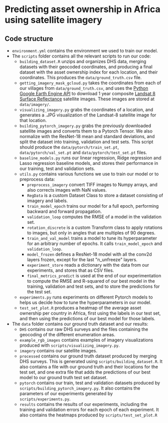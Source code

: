 # Predicting asset ownership in Africa using satellite imagery



## Code structure
* `environment.yml` contains the environment we used to train our model.
* The `scripts` folder contains all the relevant scripts to run our code:
  * `building_dataset.R` unzips and organizes DHS data, merging datasets with their geocoded coordinates, and producing a final dataset with the asset ownership index for each location, and their coordinates. This produces the `data/ground_truth.csv` file.
  * `getting_imagery_mask_gcloud.py` takes the coordinates from each of our villages from `data/ground_truth.csv`, and uses the [Python Google Earth Engine API](https://github.com/google/earthengine-api) to download 1 year composite [Landsat 8 Surface Reflectance](https://developers.google.com/earth-engine/datasets/catalog/LANDSAT_LC08_C01_T1_SR) satellite images. These images are stored at `data/imagery/`.
  * `visualizing_imagery.py` grabs the coordinates of a location, and generates a .JPG visualization of the Landsat-8 satellite image for that location.
  * `building_pytorch_imagery.py` grabs the previously downloaded satellite images and converts them to a Pytorch Tensor. We also normalize with the ResNet-18 mean and standard deviations, and split the dataset into training, validation and test sets. This script should produce the `data/pytorch/train_set.pt`, `data/pytorch/val_set.pt` and `data/pytorch/test_set.pt` files.
  * `baseline_models.py` runs our linear regression, Ridge regression and Lasso regression baseline models, and stores their performance in our training, test and validation sets.
  * `utils.py` contains various functions we use to train our model or to preprocess data:
    * `preprocess_imagery` convert TIFF images to Numpy arrays, and also corrects images with NaN values.
    * `RegData` is a custom Dataset Class to store a dataset consisting of imagery and labels.
    * `train_model_epoch` trains our model for a full epoch, performing backward and forward propagation.
    * `validation_loop` computes the RMSE of a model in the validation set.
    * `rotation_discrete` is a custom Transform class to apply rotations to images, but only in angles that are multiples of 90 degrees.
    * `train_and_val_model` trains a model to tune its hyperparameter for an arbitrary number of epochs. It calls `train_model_epoch` and `validation_loop`.
    * `model_frozen` defines a ResNet-18 model with all the conv2d layers frozen, except for the last "n_unfreeze" layers.
    * `experiment_store` reads a dictionary with the data from our experiments, and stores that as CSV files.
    * `final_metrics_predict` is used at the end of our experimentation to compute the RMSE and R-squared of our best model in the training, validation and test sets, and to store the predictions for the test set.
  * `experiments.py` runs experiments on different Pytorch models to helps us decide how to tune the hyperparameters in our model.
  * `test_set_plot.R` produces a heatmap of the average asset ownership per country in Africa, first using the labels in our test set, and then using the predictions of our best model for those labels.
* The `data` folder contains our ground truth dataset and our results:
  * `DHS` contains our raw DHS surveys and the files containing the geocoding of the different enumeration areas.
  * `example_rgb_images` contains examples of imagery visualizations produced with `scripts/visualizing_imagery.py`.
  * `imagery` contains our satellite images.
  * `processed` contains our ground truth dataset produced by merging DHS surveys. This is generated using `scripts/building_dataset.R`. It also contains a file with our ground truth and their locations for the test set, and one extra file that adds the predictions of our best model to our ground truth test set dataset.
  * `pytorch` contains our train, test and validation datasets produced by `scripts/building_pytorch_imagery.py`. It also contains the parameters of our experiments generated by `scripts/experiments.py`.
  * `results` contains the results of our experiments, including the training and validation errors for each epoch of each experiment. It also contains the heatmaps produced by `scripts/test_set_plot.R`
